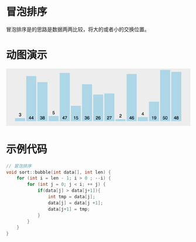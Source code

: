 # 冒泡排序

冒泡排序是的思路是数据两两比较，将大的或者小的交换位置。

# 动图演示

![](../_images/bubble.gif)

# 示例代码
```cpp
// 冒泡排序
void sort::bubble(int data[], int len) {
    for (int i = len - 1; i > 0 ; --i) {
        for (int j = 0; j < i; ++ j) {
            if(data[j] > data[j+1]){
                int tmp = data[j];
                data[j] = data[j +1];
                data[j+1] = tmp;
            }
        }
    }
}
```